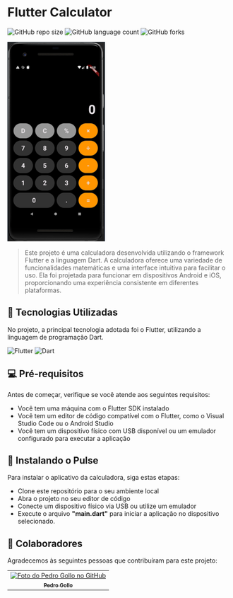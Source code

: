 # Flutter Calculator

![GitHub repo size](https://img.shields.io/github/repo-size/pbgollo/flutter-calculator?style=for-the-badge)
![GitHub language count](https://img.shields.io/github/languages/count/pbgollo/flutter-calculator?style=for-the-badge)
![GitHub forks](https://img.shields.io/github/forks/pbgollo/flutter-calculator?style=for-the-badge)

<img src="img.png" alt="Exemplo imagem">

> Este projeto é uma calculadora desenvolvida utilizando o framework Flutter e a linguagem Dart. A calculadora oferece uma variedade de funcionalidades matemáticas e uma interface intuitiva para facilitar o uso. Ela foi projetada para funcionar em dispositivos Android e iOS, proporcionando uma experiência consistente em diferentes plataformas.

## 🔧 Tecnologias Utilizadas

No projeto, a principal tecnologia adotada foi o Flutter, utilizando a linguagem de programação Dart.

![Flutter](https://img.shields.io/badge/Flutter-%2302569B.svg?style=for-the-badge&logo=Flutter&logoColor=white)
![Dart](https://img.shields.io/badge/dart-%230175C2.svg?style=for-the-badge&logo=dart&logoColor=white)

## 💻 Pré-requisitos

Antes de começar, verifique se você atende aos seguintes requisitos:

- Você tem uma máquina com o Flutter SDK instalado
- Você tem um editor de código compatível com o Flutter, como o Visual Studio Code ou o Android Studio
- Você tem um dispositivo físico com USB disponível ou um emulador configurado para executar a aplicação

## 🚀 Instalando o Pulse

Para instalar o aplicativo da calculadora, siga estas etapas:

- Clone este repositório para o seu ambiente local
- Abra o projeto no seu editor de código
- Conecte um dispositivo físico via USB ou utilize um emulador
- Execute o arquivo **"main.dart"** para iniciar a aplicação no dispositivo selecionado.

## 🤝 Colaboradores

Agradecemos às seguintes pessoas que contribuíram para este projeto:

<table>
  <tr>
    <td align="center">
      <a href="https://github.com/pbgollo" title="Perfil do Pedro Gollo no GitHub">
        <img src="https://avatars.githubusercontent.com/u/130512644" width="100px;" alt="Foto do Pedro Gollo no GitHub"/><br>
        <sub>
          <b>Pedro Gollo</b>
        </sub>
      </a>
    </td>
  </tr>
</table>
